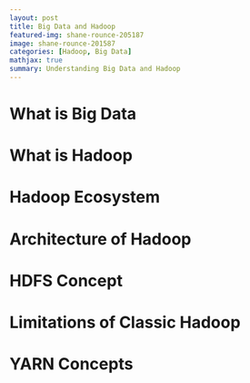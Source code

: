 ```yaml
---
layout: post
title: Big Data and Hadoop
featured-img: shane-rounce-205187
image: shane-rounce-201587
categories: [Hadoop, Big Data]
mathjax: true
summary: Understanding Big Data and Hadoop
---
```


# What is Big Data


# What is Hadoop


# Hadoop Ecosystem


# Architecture of Hadoop


# HDFS Concept


# Limitations of Classic Hadoop


# YARN Concepts
